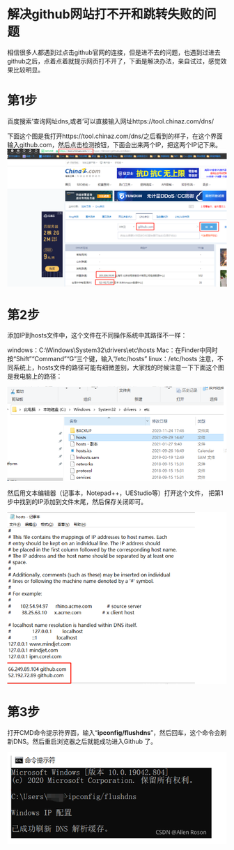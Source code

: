 # 解决github网站打不开和跳转失败的问题

 相信很多人都遇到过点击github官网的连接，但是进不去的问题，也遇到过进去github之后，点着点着就提示网页打不开了，下面是解决办法，亲自试过，感觉效果比较明显。



# 第1步

百度搜索’查询网址dns,或者’可以直接输入网址https://tool.chinaz.com/dns/

下面这个图是我打开https://tool.chinaz.com/dns/之后看到的样子，在这个界面输入github.com，然后点击检测按钮，下面会出来两个IP，把这两个IP记下来。
<img src="pic1.png">



# 第2步

添加IP到hosts文件中，这个文件在不同操作系统中其路径不一样：

windows：C:\Windows\System32\drivers\etc\hosts
Mac：在Finder中同时按“Shift”“Command”“G”三个键，输入“/etc/hosts”
linux：/etc/hosts
注意，不同系统上，hosts文件的路径可能有细微差别，大家找的时候注意一下下面这个图是我电脑上的路径：

<img src="pic2.png">

然后用文本编辑器（记事本，Notepad++，UEStudio等）打开这个文件， 把第1步中找到的IP添加到文件末尾，然后保存关闭即可。

<img src="pic3.png">



# 第3步

打开CMD命令提示符界面，输入“**ipconfig/flushdns**”，然后回车，这个命令会刷新DNS。然后重启浏览器之后就能成功进入Github 了。

<img src="pic4.png">
